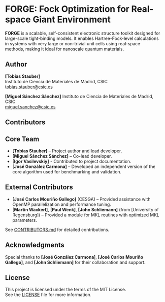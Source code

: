 # FORGE: Fock Optimization for Real-space Giant Environment

**FORGE** is a scalable, self-consistent electronic structure toolkit designed for large-scale tight-binding models. It enables Hartree-Fock-level calculations in systems with very large or non-trivial unit cells using real-space methods, making it ideal for nanoscale quantum materials.

## Author

**[Tobias Stauber]**  
Instituto de Ciencia de Materiales de Madrid, CSIC  
tobias.stauber@csic.es

**[Miguel Sánchez Sánchez]** 
Instituto de Ciencia de Materiales de Madrid, CSIC  
miguel.sanchez@csic.es


## Contributors

## Core Team
- **[Tobias Stauber]** – Project author and lead developer.
- **[Miguel Sánchez Sánchez]** – Co-lead developer.
- **[Igor Vasilevskiy]** - Contributed to project documentation.
- **[José González Carmona]** – Developed an independent version of the core algorithm used for benchmarking and validation.

## External Contributors
- **[José Carlos Mouriño Gallego]** (CESGA) – Provided assistance with OpenMP parallelization and performance tuning.
- **[Martin Wackerl]**, **[Paul Wenk]**, **[John Schliemann]** (from [University of Regensburg]) – Provided a module for MKL routines with optimized MKL parameters. 

See [CONTRIBUTORS.md](CONTRIBUTORS.md) for detailed contributions.
  
## Acknowledgments

Special thanks to **[José González Carmona]**, **[José Carlos Mouriño Gallego]**, and **[John Schliemann]** for their collaboration and support.

## License

This project is licensed under the terms of the MIT License.  
See the [LICENSE](LICENSE) file for more information.
